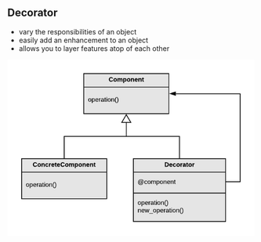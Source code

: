 ## Decorator

- vary the responsibilities of an object
- easily add an enhancement to an object
- allows you to layer features atop of each other

![decorator](https://raw.githubusercontent.com/lisbethmarianne/design_patterns_in_ruby/master/decorator/decorator.png)

